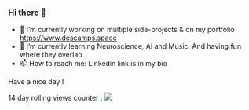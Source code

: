 ### Hi there 👋
- 🔭 I’m currently working on multiple side-projects & on my portfolio https://www.descamps.space
- 🌱 I’m currently learning Neuroscience, AI and Music. And having fun where they overlap
- 📫 How to reach me: Linkedin link is in my bio
  
Have a nice day !

14 day rolling views counter : 
![](https://komarev.com/ghpvc/?username=wdescamps)

<!--
**wdescamps/wdescamps** is a ✨ _special_ ✨ repository because its `README.md` (this file) appears on your GitHub profile.

Here are some ideas to get you started:

- 🔭 I’m currently working on ...
- 🌱 I’m currently learning ...
- 👯 I’m looking to collaborate on ...
- 🤔 I’m looking for help with ...
- 💬 Ask me about ...
- 📫 How to reach me: ...
- 😄 Pronouns: ...
- ⚡ Fun fact: ...
-->
